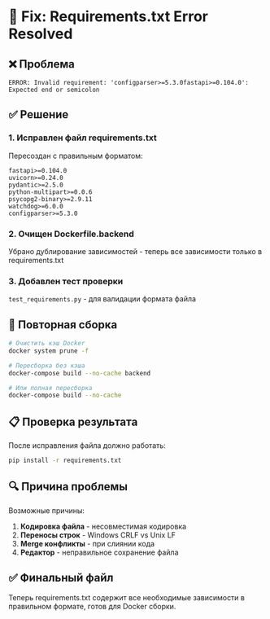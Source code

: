 # 🔧 Fix: Requirements.txt Error Resolved

## ❌ Проблема
```
ERROR: Invalid requirement: 'configparser>=5.3.0fastapi>=0.104.0': Expected end or semicolon
```

## ✅ Решение

### 1. Исправлен файл requirements.txt
Пересоздан с правильным форматом:
```
fastapi>=0.104.0
uvicorn>=0.24.0
pydantic>=2.5.0
python-multipart>=0.0.6
psycopg2-binary>=2.9.11
watchdog>=6.0.0
configparser>=5.3.0
```

### 2. Очищен Dockerfile.backend
Убрано дублирование зависимостей - теперь все зависимости только в requirements.txt

### 3. Добавлен тест проверки
`test_requirements.py` - для валидации формата файла

## 🚀 Повторная сборка

```bash
# Очистить кэш Docker
docker system prune -f

# Пересборка без кэша
docker-compose build --no-cache backend

# Или полная пересборка
docker-compose build --no-cache
```

## 📋 Проверка результата

После исправления файла должно работать:
```bash
pip install -r requirements.txt
```

## 🔍 Причина проблемы

Возможные причины:
1. **Кодировка файла** - несовместимая кодировка
2. **Переносы строк** - Windows CRLF vs Unix LF
3. **Merge конфликты** - при слиянии кода
4. **Редактор** - неправильное сохранение файла

## ✅ Финальный файл

Теперь requirements.txt содержит все необходимые зависимости в правильном формате, готов для Docker сборки.